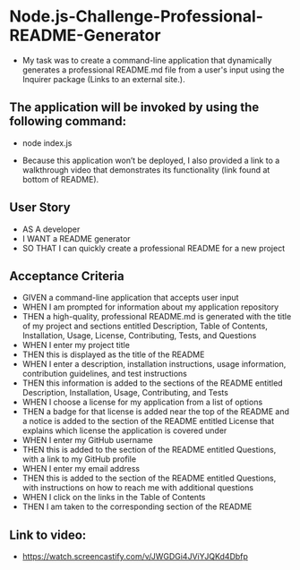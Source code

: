 # Node.js-Challenge-Professional-README-Generator

* My task was to create a command-line application that dynamically generates a professional README.md file from a user's input using the Inquirer package (Links to an external site.). 

## The application will be invoked by using the following command:
* node index.js

* Because this application won’t be deployed, I also provided a link to a walkthrough video that demonstrates its functionality (link found at bottom of README).

## User Story
* AS A developer
* I WANT a README generator
* SO THAT I can quickly create a professional README for a new project

## Acceptance Criteria
* GIVEN a command-line application that accepts user input
* WHEN I am prompted for information about my application repository
* THEN a high-quality, professional README.md is generated with the title of my project and sections entitled Description, Table of Contents, Installation, Usage, License, Contributing, Tests, and Questions
* WHEN I enter my project title
* THEN this is displayed as the title of the README
* WHEN I enter a description, installation instructions, usage information, contribution guidelines, and test instructions
* THEN this information is added to the sections of the README entitled Description, Installation, Usage, Contributing, and Tests
* WHEN I choose a license for my application from a list of options
* THEN a badge for that license is added near the top of the README and a notice is added to the section of the README entitled License that explains which license the application is covered under
* WHEN I enter my GitHub username
* THEN this is added to the section of the README entitled Questions, with a link to my GitHub profile
* WHEN I enter my email address
* THEN this is added to the section of the README entitled Questions, with instructions on how to reach me with additional questions
* WHEN I click on the links in the Table of Contents
* THEN I am taken to the corresponding section of the README

## Link to video: 
* https://watch.screencastify.com/v/JWGDGi4JViYJQKd4Dbfp

